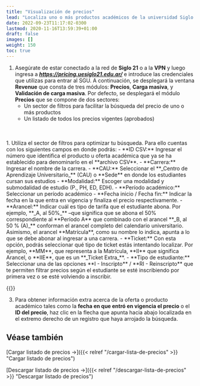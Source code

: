 ```yaml
---
title: "Visualización de precios"
lead: "Localiza uno o más productos académicos de la universidad Siglo 21 mediante una búsqueda para conocer sus importes."
date: 2022-09-23T11:17:02-0300
lastmod: 2020-11-16T13:59:39+01:00
draft: false
images: []
weight: 150
toc: true
---
```


1. Asegúrate de estar conectado a la red de **Siglo 21** o a la **VPN** y luego ingresa a **_https://pricing.uesiglo21.edu.ar/_** e introduce las credenciales que utilizas para entrar al SGU. A continuación, se desplegará la ventana **Revenue** que consta de tres módulos: **Precios**, **Carga masiva**, y **Validación de carga masiva**. Por defecto, se desplegará el módulo **Precios** que se compone de dos sectores:
   - Un sector de filtros para facilitar la búsqueda del precio de uno o más productos
   - Un listado de todos los precios vigentes (aprobados)
</br>
</br>
1. Utiliza el sector de filtros para optimizar tu búsqueda. Para ello cuentas con los siguientes campos en donde podrás:
   - **ID CSV:** Ingresar el número que identifica el producto u oferta académica que ya se ha establecido para denominarlo en el **archivo CSV**.
   - **Carrera:** Ingresar el nombre de la carrera.
   - **CAU:** Seleccionar el **_Centro de Aprendizaje Universitario_** (CAU) o **Sede** en donde los estudiantes cursan sus estudios
   - **Modalidad:** Escoger una modalidad y submodalidad de estudio (P., PH, ED, EDH).
   - **Período académico:** Seleccionar un período académico
   - **Fecha inicio / Fecha fin:** Indicar la fecha en la que entra en vigencia y finaliza el precio respectivamente.
   - **Arancel:** Indicar cuál es tipo de tarifa que el estudiante abona. Por ejemplo, **_A, al 50%_** –que significa que se abona el 50% correspondiente al **Período A** que combinado con el arancel **_B, al 50 % (A)_** conforman el arancel completo del calendario universitario. Asimismo, el arancel **Matrícula**, como su nombre lo indica, apunta a lo que se debe abonar al ingresar a una carrera.
   - **Ticket:** Con esta opción, podrás seleccionar qué tipo de ticket estás intentando localizar. Por ejemplo, **MM**, que representa a la Matrícula, **II** que significa Arancel, o **IIE**, que es un **_Ticket Extra_**.
   - **Tipo de estudiante:** Seleccionar una de las opciones **I - Inscripto** / **RI - Reinscripto** que te permiten filtrar precios según el estudiante se esté inscribiendo por primera vez o se esté volviendo a inscribir.

{{<note text="A modo de ejemplo, realiza una búsqueda para visualizar los aranceles correspondientes a una carrera que se curse en el <b>CAU ANG01</b>, a <b>Distancia</b>, durante el período académico <b>2B</b> y en donde el estudiante se ha <b>re-inscripto</b> a la carrera.">}}

3. Para obtener información extra acerca de la oferta o producto académico tales como la **fecha en que entró en vigencia el precio** o el **ID del precio**, haz clic en la flecha que apunta hacia abajo localizada en el extremo derecho de un registro que haya arrojado la búsqueda.

## Véase también

[Cargar listado de precios →]({{< relref "/cargar-lista-de-precios" >}} "Cargar listado de precios")

[Descargar listado de precios →]({{< relref "/descargar-lista-de-precios" >}} "Descargar listado de precios")